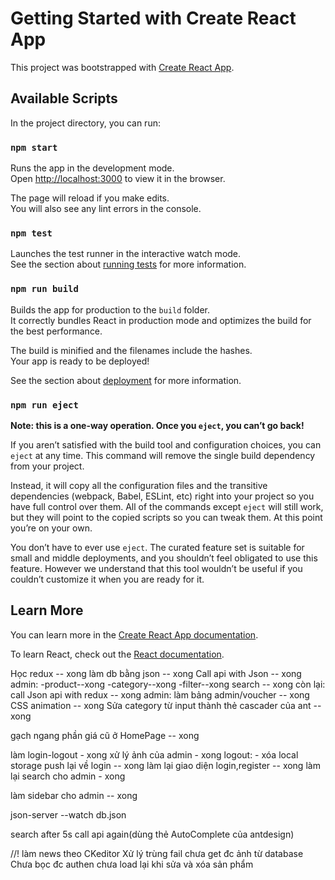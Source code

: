 # Getting Started with Create React App

This project was bootstrapped with [Create React App](https://github.com/facebook/create-react-app).

## Available Scripts

In the project directory, you can run:

### `npm start`

Runs the app in the development mode.\
Open [http://localhost:3000](http://localhost:3000) to view it in the browser.

The page will reload if you make edits.\
You will also see any lint errors in the console.

### `npm test`

Launches the test runner in the interactive watch mode.\
See the section about [running tests](https://facebook.github.io/create-react-app/docs/running-tests) for more information.

### `npm run build`

Builds the app for production to the `build` folder.\
It correctly bundles React in production mode and optimizes the build for the best performance.

The build is minified and the filenames include the hashes.\
Your app is ready to be deployed!

See the section about [deployment](https://facebook.github.io/create-react-app/docs/deployment) for more information.

### `npm run eject`

**Note: this is a one-way operation. Once you `eject`, you can’t go back!**

If you aren’t satisfied with the build tool and configuration choices, you can `eject` at any time. This command will remove the single build dependency from your project.

Instead, it will copy all the configuration files and the transitive dependencies (webpack, Babel, ESLint, etc) right into your project so you have full control over them. All of the commands except `eject` will still work, but they will point to the copied scripts so you can tweak them. At this point you’re on your own.

You don’t have to ever use `eject`. The curated feature set is suitable for small and middle deployments, and you shouldn’t feel obligated to use this feature. However we understand that this tool wouldn’t be useful if you couldn’t customize it when you are ready for it.

## Learn More

You can learn more in the [Create React App documentation](https://facebook.github.io/create-react-app/docs/getting-started).

To learn React, check out the [React documentation](https://reactjs.org/).





Học redux -- xong
làm db bằng json -- xong
Call api with Json -- xong
admin:
-product--xong
-category--xong
-filter--xong
search -- xong
còn lại:
call Json api with redux -- xong
admin: làm bảng admin/voucher -- xong
CSS animation -- xong
Sửa category từ input thành thẻ cascader của ant -- xong

gạch ngang phần giá cũ ở HomePage -- xong


làm login-logout - xong
xử lý ảnh của admin - xong
logout: - xóa local storage push lại về login -- xong
làm lại giao diện login,register -- xong
làm lại search cho admin - xong

làm sidebar cho admin -- xong



json-server --watch db.json



search after 5s call api again(dùng thẻ AutoComplete của antdesign)

//! làm news theo CKeditor
Xử lý trùng fail
chưa get đc ảnh từ database
Chưa bọc đc authen
chưa load lại khi sửa và xóa sản phẩm